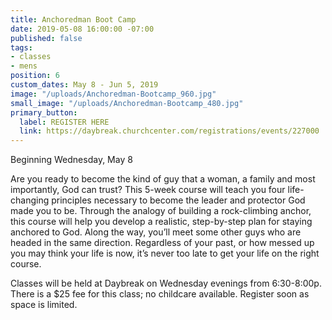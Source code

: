 ```yaml
---
title: Anchoredman Boot Camp
date: 2019-05-08 16:00:00 -07:00
published: false
tags:
- classes
- mens
position: 6
custom_dates: May 8 - Jun 5, 2019
image: "/uploads/Anchoredman-Bootcamp_960.jpg"
small_image: "/uploads/Anchoredman-Bootcamp_480.jpg"
primary_button:
  label: REGISTER HERE
  link: https://daybreak.churchcenter.com/registrations/events/227000
---
```


Beginning Wednesday, May 8

Are you ready to become the kind of guy that a woman, a family and most importantly, God can trust? This 5-week course will teach you four life-changing principles necessary to become the leader and protector God made you to be. Through the analogy of building a rock-climbing anchor, this course will help you develop a realistic, step-by-step plan for staying anchored to God. Along the way, you’ll meet some other guys who are headed in the same direction. Regardless of your past, or how messed up you may think your life is now, it’s never too late to get your life on the right course.

Classes will be held at Daybreak on Wednesday evenings from 6:30-8:00p. There is a $25 fee for this class; no childcare available. Register soon as space is limited.
